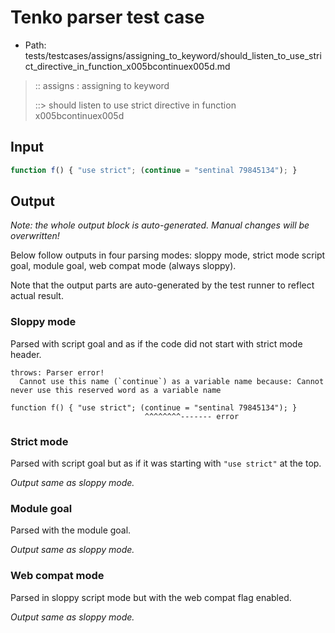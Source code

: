 # Tenko parser test case

- Path: tests/testcases/assigns/assigning_to_keyword/should_listen_to_use_strict_directive_in_function_x005bcontinuex005d.md

> :: assigns : assigning to keyword
>
> ::> should listen to use strict directive in function x005bcontinuex005d

## Input

`````js
function f() { "use strict"; (continue = "sentinal 79845134"); }
`````

## Output

_Note: the whole output block is auto-generated. Manual changes will be overwritten!_

Below follow outputs in four parsing modes: sloppy mode, strict mode script goal, module goal, web compat mode (always sloppy).

Note that the output parts are auto-generated by the test runner to reflect actual result.

### Sloppy mode

Parsed with script goal and as if the code did not start with strict mode header.

`````
throws: Parser error!
  Cannot use this name (`continue`) as a variable name because: Cannot never use this reserved word as a variable name

function f() { "use strict"; (continue = "sentinal 79845134"); }
                              ^^^^^^^^------- error
`````

### Strict mode

Parsed with script goal but as if it was starting with `"use strict"` at the top.

_Output same as sloppy mode._

### Module goal

Parsed with the module goal.

_Output same as sloppy mode._

### Web compat mode

Parsed in sloppy script mode but with the web compat flag enabled.

_Output same as sloppy mode._
